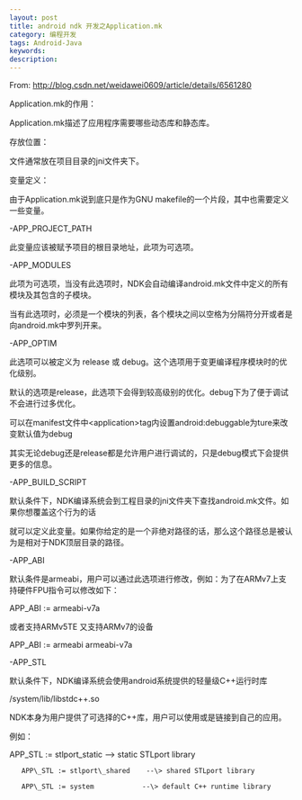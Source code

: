 ```yaml
---
layout: post
title: android ndk 开发之Application.mk
category: 编程开发
tags: Android-Java
keywords: 
description: 
---
```


From: <http://blog.csdn.net/weidawei0609/article/details/6561280>

 

Application.mk的作用：

Application.mk描述了应用程序需要哪些动态库和静态库。

 

 

存放位置：

文件通常放在项目目录的jni文件夹下。

 

 

变量定义：

由于Application.mk说到底只是作为GNU makefile的一个片段，其中也需要定义一些变量。

 

 

-APP\_PROJECT\_PATH

此变量应该被赋予项目的根目录地址，此项为可选项。

 

 

 

-APP\_MODULES

此项为可选项，当没有此选项时，NDK会自动编译android.mk文件中定义的所有模块及其包含的子模块。

 

当有此选项时，必须是一个模块的列表，各个模块之间以空格为分隔符分开或者是向android.mk中罗列开来。

 

 

-APP\_OPTIM

此选项可以被定义为 release 或 debug。这个选项用于变更编译程序模块时的优化级别。

默认的选项是release，此选项下会得到较高级别的优化。debug下为了便于调试不会进行过多优化。

 

 

 

可以在manifest文件中\<application\>tag内设置android:debuggable为ture来改变默认值为debug

 

其实无论debug还是release都是允许用户进行调试的，只是debug模式下会提供更多的信息。

 

 

-APP\_BUILD\_SCRIPT

默认条件下，NDK编译系统会到工程目录的jni文件夹下查找android.mk文件。如果你想覆盖这个行为的话

就可以定义此变量。如果你给定的是一个非绝对路径的话，那么这个路径总是被认为是相对于NDK顶层目录的路径。

-APP\_ABI

默认条件是armeabi，用户可以通过此选项进行修改，例如：为了在ARMv7上支持硬件FPU指令可以修改如下：

APP\_ABI := armeabi-v7a

或者支持ARMv5TE 又支持ARMv7的设备

APP\_ABI := armeabi armeabi-v7a

-APP\_STL

默认条件下，NDK编译系统会使用android系统提供的轻量级C++运行时库

/system/lib/libstdc++.so

NDK本身为用户提供了可选择的C++库，用户可以使用或是链接到自己的应用。

例如：

APP\_STL := stlport\_static    --\> static STLport library

       APP\_STL := stlport\_shared    --\> shared STLport library

       APP\_STL := system            --\> default C++ runtime library








